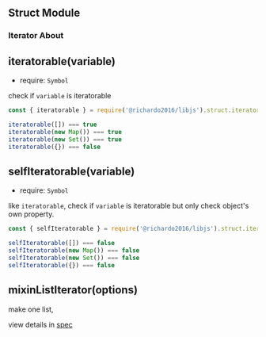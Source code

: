 ## Struct Module

### Iterator About

**iteratorable(variable)**
---

- require: `Symbol`

check if `variable` is iteratorable

```javascript
const { iteratorable } = require('@richardo2016/libjs').struct.iterator

iteratorable([]) === true
iteratorable(new Map()) === true
iteratorable(new Set()) === true
iteratorable({}) === false
```

**selfIteratorable(variable)**
---

- require: `Symbol`

like `iteratorable`, check if `variable` is iteratorable but only check object's own property.

```javascript
const { selfIteratorable } = require('@richardo2016/libjs').struct.iterator

selfIteratorable([]) === false
selfIteratorable(new Map()) === false
selfIteratorable(new Set()) === false
selfIteratorable({}) === false
```

**mixinListIterator(options)**
----

make one list,

view details in [spec](../../test/primitive.string.spec.js)
